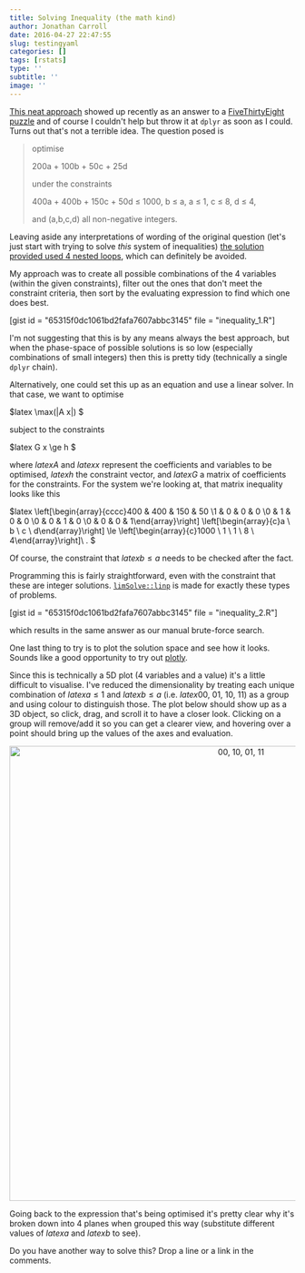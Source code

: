 ```yaml
---
title: Solving Inequality (the math kind)
author: Jonathan Carroll
date: 2016-04-27 22:47:55
slug: testingyaml
categories: []
tags: [rstats]
type: ''
subtitle: ''
image: ''
---
```

<a href="https://xianblog.wordpress.com/2016/04/21/an-integer-programming-riddle/" target="_blank">This neat approach</a> showed up recently as an answer to a <a href="http://fivethirtyeight.com/features/you-have-1-billion-to-win-a-space-race-go/" target="_blank">FiveThirtyEight puzzle</a> and of course I couldn't help but throw it at <code>dplyr</code> as soon as I could. Turns out that's not a terrible idea. The question posed is

<blockquote>
optimise

200a + 100b + 50c + 25d

under the constraints

400a + 400b + 150c + 50d ≤ 1000, 
b ≤ a, 
a ≤ 1, 
c ≤ 8, 
d ≤ 4,

and (a,b,c,d) all non-negative integers.
</blockquote>

Leaving aside any interpretations of wording of the original question (let's just start with trying to solve <em>this</em> system of inequalities) <a href="https://xianblog.wordpress.com/2016/04/21/an-integer-programming-riddle/" target="_blank">the solution provided used 4 nested loops</a>, which can definitely be avoided.

My approach was to create all possible combinations of the 4 variables (within the given constraints), filter out the ones that don't meet the constraint criteria, then sort by the evaluating expression to find which one does best. 

[gist id = "65315f0dc1061bd2fafa7607abbc3145" file = "inequality_1.R"]

I'm not suggesting that this is by any means always the best approach, but when the phase-space of possible solutions is so low (especially combinations of small integers) then this is pretty tidy (technically a single <code>dplyr</code> chain).

Alternatively, one could set this up as an equation and use a linear solver. In that case, we want to optimise

$latex \max(\|A x\|) $

subject to the constraints

$latex G x \ge h $

where $latex A$ and $latex x$ represent the coefficients and variables to be optimised, $latex h$ the constraint vector, and $latex G$  a matrix of coefficients for the constraints. For the system we're looking at, that matrix inequality looks like this

$latex \left[\begin{array}{cccc}400 & 400 & 150 & 50 \\1 & 0 & 0 & 0 \\0 & 1 & 0 & 0 \\0 & 0 & 1 & 0 \\0 & 0 & 0 & 1\end{array}\right] \left[\begin{array}{c}a \\ b \\ c \\ d\end{array}\right] \le \left[\begin{array}{c}1000 \\ 1 \\ 1 \\ 8 \\ 4\end{array}\right]\ . $

Of course, the constraint that $latex b \le a$ needs to be checked after the fact.

Programming this is fairly straightforward, even with the constraint that these are integer solutions. <a href="http://www.inside-r.org/packages/cran/limSolve/docs/linp" target="_blank"><code>limSolve::linp</code></a> is made for exactly these types of problems.

[gist id = "65315f0dc1061bd2fafa7607abbc3145" file = "inequality_2.R"]

which results in the same answer as our manual brute-force search.

One last thing to try is to plot the solution space and see how it looks. Sounds like a good opportunity to try out <a href="https://plot.ly/" target="_blank">plotly</a>. 

Since this is technically a 5D plot (4 variables and a value) it's a little difficult to visualise. I've reduced the dimensionality by treating each unique combination of $latex a \le 1$ and $latex b \le a$ (i.e. $latex 00,~01,~10,~11$) as a group and using colour to distinguish those. The plot below should show up as a 3D object, so click, drag, and scroll it to have a closer look. Clicking on a group will remove/add it so you can get a clearer view, and hovering over a point should bring up the values of the axes and evaluation.

<div>
    <a href="https://plot.ly/~jonocarroll/0/" target="_blank" title="00, 10, 01, 11" style="display: block; text-align: center;"><img src="https://plot.ly/~jonocarroll/0.png" alt="00, 10, 01, 11" style="max-width: 100%;width: 800px;"  width="800" onerror="this.onerror=null;this.src='https://plot.ly/404.png';" /></a>
    <script data-plotly="jonocarroll:0"  src="https://plot.ly/embed.js" async></script>
</div>

Going back to the expression that's being optimised it's pretty clear why it's broken down into 4 planes when grouped this way (substitute different values of $latex a$ and $latex b$ to see).

Do you have another way to solve this? Drop a line or a link in the comments.